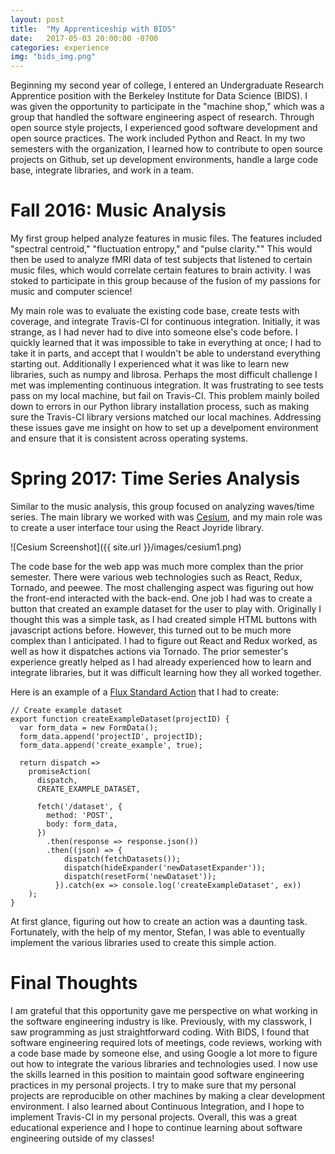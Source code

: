 ```yaml
---
layout: post
title:  "My Apprenticeship with BIDS"
date:   2017-05-03 20:00:00 -0700
categories: experience
img: "bids_img.png"
---
```

Beginning my second year of college, I entered an Undergraduate Research Apprentice position with the Berkeley Institute for Data Science (BIDS). I was given the opportunity to participate in the "machine shop," which was a group that handled the software engineering aspect of research. Through open source style projects, I experienced good software development and open source practices. The work included Python and React. In my two semesters with the organization, I learned how to contribute to open source projects on Github, set up development environments, handle a large code base, integrate libraries, and work in a team.

# Fall 2016: Music Analysis
My first group helped analyze features in music files. The features included "spectral centroid," "fluctuation entropy," and "pulse clarity."" This would then be used to analyze fMRI data of test subjects that listened to certain music files, which would correlate certain features to brain activity. I was stoked to participate in this group because of the fusion of my passions for music and computer science!

My main role was to evaluate the existing code base, create tests with coverage, and integrate Travis-CI for continuous integration. Initially, it was strange, as I had never had to dive into someone else's code before. I quickly learned that it was impossible to take in everything at once; I had to take it in parts, and accept that I wouldn't be able to understand everything starting out. Additionally I experienced what it was like to learn new libraries, such as numpy and librosa. Perhaps the most difficult challenge I met was implementing continuous integration. It was frustrating to see tests pass on my local machine, but fail on Travis-CI. This problem mainly boiled down to errors in our Python library installation process, such as making sure the Travis-CI library versions matched our local machines. Addressing these issues gave me insight on how to set up a develpoment environment and ensure that it is consistent across operating systems.

# Spring 2017: Time Series Analysis
Similar to the music analysis, this group focused on analyzing waves/time series. The main library we worked with was [Cesium](http://cesium-ml.org/), and my main role was to create a user interface tour using the React Joyride library.

![Cesium Screenshot]({{ site.url }}/images/cesium1.png)

The code base for the web app was much more complex than the prior semester. There were various web technologies such as React, Redux, Tornado, and peewee. The most challenging aspect was figuring out how the front-end interacted with the back-end. One job I had was to create a button that created an example dataset for the user to play with. Originally I thought this was a simple task, as I had created simple HTML buttons with javascript actions before. However, this turned out to be much more complex than I anticipated. I had to figure out React and Redux worked, as well as how it dispatches actions via Tornado. The prior semester's experience greatly helped as I had already experienced how to learn and integrate libraries, but it was difficult learning how they all worked together.

Here is an example of a [Flux Standard Action](https://github.com/acdlite/flux-standard-action) that I had to create: 
```
// Create example dataset
export function createExampleDataset(projectID) {
  var form_data = new FormData();
  form_data.append('projectID', projectID);
  form_data.append('create_example', true);

  return dispatch =>
    promiseAction(
      dispatch,
      CREATE_EXAMPLE_DATASET,

      fetch('/dataset', {
        method: 'POST',
        body: form_data,
      })
        .then(response => response.json())
        .then((json) => {
            dispatch(fetchDatasets());
            dispatch(hideExpander('newDatasetExpander'));
            dispatch(resetForm('newDataset'));
          }).catch(ex => console.log('createExampleDataset', ex))
    );
}
```

At first glance, figuring out how to create an action was a daunting task. Fortunately, with the help of my mentor, Stefan, I was able to eventually implement the various libraries used to create this simple action.

# Final Thoughts
I am grateful that this opportunity gave me perspective on what working in the software engineering industry is like. Previously, with my classwork, I saw programming as just straightforward coding. With BIDS, I found that software engineering required lots of meetings, code reviews, working with a code base made by someone else, and using Google a lot more to figure out how to integrate the various libraries and technologies used. I now use the skills learned in this position to maintain good software engineering practices in my personal projects. I try to make sure that my personal projects are reproducible on other machines by making a clear development environment. I also learned about Continuous Integration, and I hope to implement Travis-CI in my personal projects. Overall, this was a great educational experience and I hope to continue learning about software engineering outside of my classes!